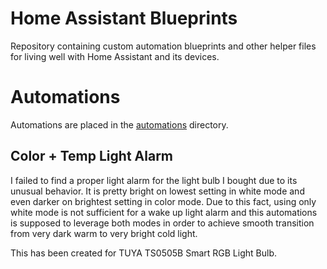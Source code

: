 # Home Assistant Blueprints

Repository containing custom automation blueprints and other helper files for living well with Home Assistant and its devices.

# Automations

Automations are placed in the [automations](automations) directory.

## Color + Temp Light Alarm

I failed to find a proper light alarm for the light bulb I bought due to its unusual behavior.
It is pretty bright on lowest setting in white mode and even darker on brightest setting in color mode.
Due to this fact, using only white mode is not sufficient for a wake up light alarm and this automations is supposed to leverage both modes in order to achieve smooth transition from very dark warm to very bright cold light.

This has been created for TUYA TS0505B Smart RGB Light Bulb.
